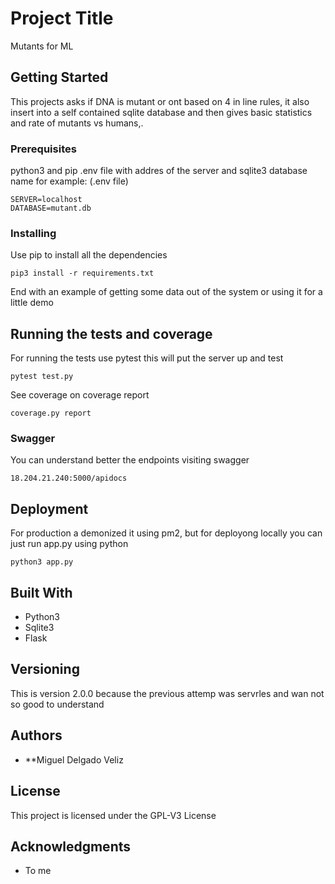 # Project Title

Mutants for ML

## Getting Started

This projects asks if DNA is mutant or ont based on 4 in line rules,
it also insert into a self contained sqlite database  and then gives basic
statistics and rate of mutants vs humans,.

### Prerequisites

python3 and pip
.env file with addres of the server and sqlite3 database name
for example: (.env file)

```
SERVER=localhost
DATABASE=mutant.db
```

### Installing

Use pip to install all the dependencies

```
pip3 install -r requirements.txt 
```


End with an example of getting some data out of the system or using it for a little demo

## Running the tests and coverage

For running the tests use pytest this will put the server up and test


```
pytest test.py
```

See coverage on coverage report

```
coverage.py report
```

### Swagger

You can understand better the endpoints visiting swagger

```
18.204.21.240:5000/apidocs
```

## Deployment
For production a demonized it using pm2, but for deployong locally you can just
run app.py using python
```
python3 app.py
```

## Built With

* Python3
* Sqlite3
* Flask

## Versioning

This is version 2.0.0 because the previous attemp was servrles and wan not so 
good to understand
## Authors

* **Miguel Delgado Veliz

## License

This project is licensed under the GPL-V3 License 

## Acknowledgments

* To me

